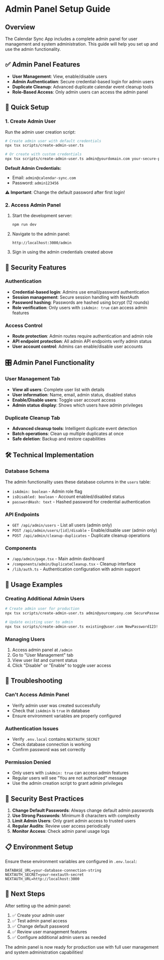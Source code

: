 # Admin Panel Setup Guide

## Overview

The Calendar Sync App includes a complete admin panel for user management and system administration. This guide will help you set up and use the admin functionality.

## ✅ Admin Panel Features

- **User Management**: View, enable/disable users
- **Admin Authentication**: Secure credential-based login for admin users
- **Duplicate Cleanup**: Advanced duplicate calendar event cleanup tools
- **Role-Based Access**: Only admin users can access the admin panel

## 🚀 Quick Setup

### 1. Create Admin User

Run the admin user creation script:

```bash
# Create admin user with default credentials
npx tsx scripts/create-admin-user.ts

# Or create with custom credentials
npx tsx scripts/create-admin-user.ts admin@yourdomain.com your-secure-password
```

**Default Admin Credentials:**
- Email: `admin@calendar-sync.com`
- Password: `admin123456`

⚠️ **Important**: Change the default password after first login!

### 2. Access Admin Panel

1. Start the development server:
   ```bash
   npm run dev
   ```

2. Navigate to the admin panel:
   ```
   http://localhost:3000/admin
   ```

3. Sign in using the admin credentials created above

## 🔐 Security Features

### Authentication
- **Credential-based login**: Admins use email/password authentication
- **Session management**: Secure session handling with NextAuth
- **Password hashing**: Passwords are hashed using bcrypt (12 rounds)
- **Role verification**: Only users with `isAdmin: true` can access admin features

### Access Control
- **Route protection**: Admin routes require authentication and admin role
- **API endpoint protection**: All admin API endpoints verify admin status
- **User account control**: Admins can enable/disable user accounts

## 🎛️ Admin Panel Functionality

### User Management Tab
- **View all users**: Complete user list with details
- **User information**: Name, email, admin status, disabled status
- **Enable/Disable users**: Toggle user account access
- **Admin status display**: Shows which users have admin privileges

### Duplicate Cleanup Tab
- **Advanced cleanup tools**: Intelligent duplicate event detection
- **Batch operations**: Clean up multiple duplicates at once
- **Safe deletion**: Backup and restore capabilities

## 🛠️ Technical Implementation

### Database Schema
The admin functionality uses these database columns in the `users` table:
- `isAdmin: boolean` - Admin role flag
- `isDisabled: boolean` - Account enabled/disabled status  
- `passwordHash: text` - Hashed password for credential authentication

### API Endpoints
- `GET /api/admin/users` - List all users (admin only)
- `POST /api/admin/users/[id]/disable` - Enable/disable user (admin only)
- `POST /api/admin/cleanup-duplicates` - Duplicate cleanup operations

### Components
- `/app/admin/page.tsx` - Main admin dashboard
- `/components/admin/DuplicateCleanup.tsx` - Cleanup interface
- `/lib/auth.ts` - Authentication configuration with admin support

## 📝 Usage Examples

### Creating Additional Admin Users

```bash
# Create admin user for production
npx tsx scripts/create-admin-user.ts admin@yourcompany.com SecurePassword123!

# Update existing user to admin
npx tsx scripts/create-admin-user.ts existing@user.com NewPassword123!
```

### Managing Users
1. Access admin panel at `/admin`
2. Go to "User Management" tab
3. View user list and current status
4. Click "Disable" or "Enable" to toggle user access

## 🔧 Troubleshooting

### Can't Access Admin Panel
- Verify admin user was created successfully
- Check that `isAdmin` is `true` in database
- Ensure environment variables are properly configured

### Authentication Issues
- Verify `.env.local` contains `NEXTAUTH_SECRET`
- Check database connection is working
- Confirm password was set correctly

### Permission Denied
- Only users with `isAdmin: true` can access admin features
- Regular users will see "You are not authorized" message
- Use the admin creation script to grant admin privileges

## 🚨 Security Best Practices

1. **Change Default Passwords**: Always change default admin passwords
2. **Use Strong Passwords**: Minimum 8 characters with complexity
3. **Limit Admin Users**: Only grant admin access to trusted users
4. **Regular Audits**: Review user access periodically
5. **Monitor Access**: Check admin panel usage logs

## 📋 Environment Setup

Ensure these environment variables are configured in `.env.local`:

```env
DATABASE_URL=your-database-connection-string
NEXTAUTH_SECRET=your-nextauth-secret
NEXTAUTH_URL=http://localhost:3000
```

## 🎯 Next Steps

After setting up the admin panel:

1. ✅ Create your admin user
2. ✅ Test admin panel access  
3. ✅ Change default password
4. ✅ Review user management features
5. ✅ Configure additional admin users as needed

The admin panel is now ready for production use with full user management and system administration capabilities!